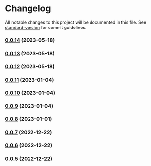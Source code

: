 # Changelog

All notable changes to this project will be documented in this file. See [standard-version](https://github.com/conventional-changelog/standard-version) for commit guidelines.

### [0.0.14](https://github.com/pHouse-Productions/phouse-parser/compare/v0.0.13...v0.0.14) (2023-05-18)

### [0.0.13](https://github.com/pHouse-Productions/phouse-parser/compare/v0.0.12...v0.0.13) (2023-05-18)

### [0.0.12](https://github.com/pHouse-Productions/phouse-parser/compare/v0.0.11...v0.0.12) (2023-05-18)

### [0.0.11](https://github.com/pHouse-Productions/phouse-parser/compare/v0.0.10...v0.0.11) (2023-01-04)

### [0.0.10](https://github.com/pHouse-Productions/phouse-parser/compare/v0.0.9...v0.0.10) (2023-01-04)

### [0.0.9](https://github.com/pHouse-Productions/phouse-parser/compare/v0.0.8...v0.0.9) (2023-01-04)

### [0.0.8](https://github.com/pHouse-Productions/phouse-parser/compare/v0.0.7...v0.0.8) (2023-01-01)

### [0.0.7](https://github.com/pHouse-Productions/phouse-parser/compare/v0.0.6...v0.0.7) (2022-12-22)

### [0.0.6](https://github.com/pHouse-Productions/phouse-parser/compare/v0.0.5...v0.0.6) (2022-12-22)

### 0.0.5 (2022-12-22)
